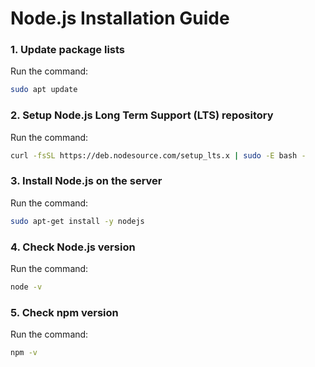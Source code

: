 # Node.js Installation Guide

### 1. Update package lists
Run the command:
```bash
sudo apt update
````

### 2. Setup Node.js Long Term Support (LTS) repository

Run the command:

```bash
curl -fsSL https://deb.nodesource.com/setup_lts.x | sudo -E bash -
```

### 3. Install Node.js on the server

Run the command:

```bash
sudo apt-get install -y nodejs
```

### 4. Check Node.js version

Run the command:

```bash
node -v
```

### 5. Check npm version

Run the command:

```bash
npm -v
```
